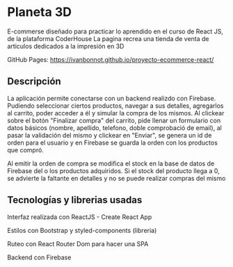 # Planeta 3D

E-commerse diseñado para practicar lo aprendido en el curso de React JS, de la plataforma CoderHouse
La pagina recrea una tienda de venta de articulos dedicados a la impresión en 3D

GitHub Pages: 
https://ivanbonnot.github.io/proyecto-ecommerce-react/

## Descripción

La aplicación permite conectarse con un backend realizdo con Firebase. Pudiendo seleccionar ciertos productos, navegar a sus detalles, agregarlos al carrito, poder acceder a él y simular la compra de los mismos. Al clickear sobre el botón "Finalizar compra" del carrito, pide llenar un formulario con datos básicos (nombre, apellido, telefono, doble comprobació de email), al pasar la validación del mismo y clickear en "Enviar", se genera un id de orden para el usuario y en Firebase se guarda la orden con los productos que compró. 

Al emitir la orden de compra se modifica el stock en la base de datos de Firebase del o los productos adquiridos. Si el stock del producto llega a 0, se advierte la faltante en detalles y no se puede realizar compras del mismo

## Tecnologías y librerias usadas

Interfaz realizada con ReactJS - Create React App

Estilos con Bootstrap y styled-components (libreria)

Ruteo con React Router Dom para hacer una SPA

Backend con Firebase